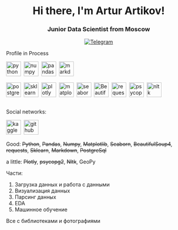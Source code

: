<div id="header" align="center">
  <h1>Hi there, I'm Artur Artikov!</h1>
  <h3>Junior Data Scientist from Moscow</h3> 
</div>


<div id="socials" align="center">
  <a href="https://t.me/ArturArtikov">
    <img src="https://img.shields.io/badge/Telegram-blue&logo=Telegram" alt="Telegram">
  </a>
</div>

Profile in Process <img src="https://cdn.icon-icons.com/icons2/1489/PNG/512/loadingcircles_102612.png" width="10" height="10">

<img src="https://cdn.jsdelivr.net/gh/devicons/devicon/icons/python/python-original-wordmark.svg" title="python" width="40" height="40" />&nbsp;
<img src="https://cdn.jsdelivr.net/gh/devicons/devicon/icons/numpy/numpy-original-wordmark.svg" title="numpy" width="40" height="40" />&nbsp;
<img src="https://cdn.jsdelivr.net/gh/devicons/devicon/icons/pandas/pandas-original-wordmark.svg" title="pandas" width="40" height="40" />&nbsp;
<img src="https://cdn.jsdelivr.net/gh/devicons/devicon/icons/markdown/markdown-original.svg" title="markdown" width="40" height="40" />&nbsp;



<img src="https://cdn.jsdelivr.net/gh/devicons/devicon/icons/postgresql/postgresql-original-wordmark.svg" title="postgresql" width="40" height="40" />&nbsp;
<img src="https://pbs.twimg.com/profile_images/1597302113851285505/uLahwA4q_400x400.jpg" title="sklearn" width="40" height="40" />&nbsp;
<img src="https://store-images.s-microsoft.com/image/apps.36868.bfb0e2ee-be9e-4c73-807f-e0a7b805b1be.712aff5d-5800-47e0-97be-58d17ada3fb8.a46845e6-ce94-44cf-892b-54637c6fcf06" title="plotly" width="40" height="40" />&nbsp;
<img src="https://helve-blog.com/images/icon/matplotlib.png" title="matplotlib" width="40" height="40" />&nbsp;
<img src="https://encrypted-tbn0.gstatic.com/images?q=tbn:ANd9GcS2NlF-TJs7t4xv02opfzaBDvPrnDTiwDbdLg&usqp=CAU" title="seaborn" width="40" height="40" />&nbsp;
<img src="https://play-lh.googleusercontent.com/yMjUC6LBh7uOCK6wUcIEf5MHZQmSqDPXoInOQLZzw0DWQsPJuvkwSymX2zI4Ok7i_BY" title="BeautifulSoup4" width="40" height="40" />&nbsp;
<img src="https://upload.wikimedia.org/wikipedia/commons/thumb/a/aa/Requests_Python_Logo.png/800px-Requests_Python_Logo.png" title="request" width="40" height="40" />&nbsp;
<img src="https://encrypted-tbn0.gstatic.com/images?q=tbn:ANd9GcT2aR_EK_7SalOQ6_fe5fbd6RaaRJ9dH4gY9MkVBWneqNGk0L-I45Mv6AjEqYzsHqIcZSI&usqp=CAU" title="psycopg2" width="40" height="40" />&nbsp;
<img src="https://miro.medium.com/v2/resize:fit:1184/0*zKRz1UgqpOZ4bvuA" title="nltk" width="40" height="40" />&nbsp;

<img src=""/>

Social networks:

<img src="https://cdn.jsdelivr.net/gh/devicons/devicon/icons/kaggle/kaggle-original-wordmark.svg" title="kaggle" width="40" height="40" />&nbsp;
<img src="https://cdn.jsdelivr.net/gh/devicons/devicon/icons/github/github-original-wordmark.svg" title="github" width="40" height="40" />&nbsp;

Good:
~~Python~~, ~~Pandas~~, ~~Numpy~~, ~~Matplotlib~~, ~~Seaborn~~, ~~BeautifulSoup4~~, ~~requests~~, ~~Sklearn~~, ~~Markdown~~, ~~PostgreSql~~

a little:
~~Plotly~~, ~~psycopg2~~, ~~Nltk~~, GeoPy

Части:
1. Загрузка данных и работа с данными
2. Визуализация данных
3. Парсинг данных
4. EDA
5. Машинное обучение

Все с библиотеками и фотографиями
